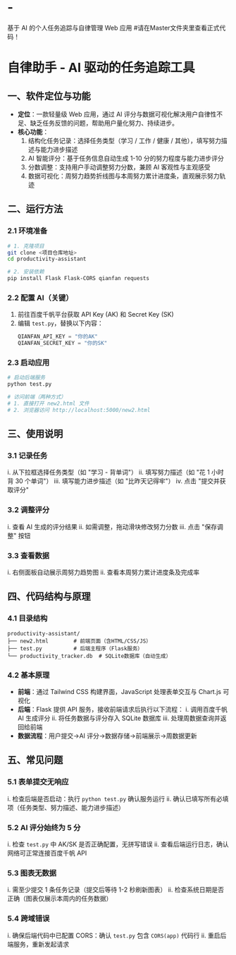 # -
基于 AI 的个人任务追踪与自律管理 Web 应用
#请在Master文件夹里查看正式代码！
# 自律助手 - AI 驱动的任务追踪工具

## 一、软件定位与功能
- **定位**：一款轻量级 Web 应用，通过 AI 评分与数据可视化解决用户自律性不足、缺乏任务反馈的问题，帮助用户量化努力、持续进步。
- **核心功能**：
  1. 结构化任务记录：选择任务类型（学习 / 工作 / 健康 / 其他），填写努力描述与能力进步描述
  2. AI 智能评分：基于任务信息自动生成 1-10 分的努力程度与能力进步评分
  3. 分数调整：支持用户手动调整努力分数，兼顾 AI 客观性与主观感受
  4. 数据可视化：周努力趋势折线图与本周努力累计进度条，直观展示努力轨迹


## 二、运行方法
### 2.1 环境准备
```bash
# 1. 克隆项目
git clone <项目仓库地址>
cd productivity-assistant

# 2. 安装依赖
pip install Flask Flask-CORS qianfan requests
```

### 2.2 配置 AI（关键）
1. 前往百度千帆平台获取 API Key (AK) 和 Secret Key (SK)
2. 编辑 `test.py`，替换以下内容：
   ```python
   QIANFAN_API_KEY = "你的AK"
   QIANFAN_SECRET_KEY = "你的SK"
   ```

### 2.3 启动应用
```bash
# 启动后端服务
python test.py

# 访问前端（两种方式）
# 1. 直接打开 new2.html 文件
# 2. 浏览器访问 http://localhost:5000/new2.html
```


## 三、使用说明
### 3.1 记录任务
i. 从下拉框选择任务类型（如 "学习 - 背单词"）
ii. 填写努力描述（如 "花 1 小时背 30 个单词"）
iii. 填写能力进步描述（如 "比昨天记得牢"）
iv. 点击 "提交并获取评分"

### 3.2 调整评分
i. 查看 AI 生成的评分结果
ii. 如需调整，拖动滑块修改努力分数
iii. 点击 "保存调整" 按钮

### 3.3 查看数据
i. 右侧面板自动展示周努力趋势图
ii. 查看本周努力累计进度条及完成率


## 四、代码结构与原理
### 4.1 目录结构
```plaintext
productivity-assistant/
├── new2.html        # 前端页面（含HTML/CSS/JS）
├── test.py          # 后端主程序（Flask服务）
└── productivity_tracker.db  # SQLite数据库（自动生成）
```

### 4.2 基本原理
- **前端**：通过 Tailwind CSS 构建界面，JavaScript 处理表单交互与 Chart.js 可视化
- **后端**：Flask 提供 API 服务，接收前端请求后执行以下流程：
  i. 调用百度千帆 AI 生成评分
  ii. 将任务数据与评分存入 SQLite 数据库
  iii. 处理周数据查询并返回给前端
- **数据流程**：用户提交→AI 评分→数据存储→前端展示→周数据更新


## 五、常见问题
### 5.1 表单提交无响应
i. 检查后端是否启动：执行 `python test.py` 确认服务运行
ii. 确认已填写所有必填项（任务类型、努力描述、能力进步描述）

### 5.2 AI 评分始终为 5 分
i. 检查 `test.py` 中 AK/SK 是否正确配置，无拼写错误
ii. 查看后端运行日志，确认网络可正常连接百度千帆 API

### 5.3 图表无数据
i. 需至少提交 1 条任务记录（提交后等待 1-2 秒刷新图表）
ii. 检查系统日期是否正确（图表仅展示本周内的任务数据）

### 5.4 跨域错误
i. 确保后端代码中已配置 CORS：确认 `test.py` 包含 `CORS(app)` 代码行
ii. 重启后端服务，重新发起请求
